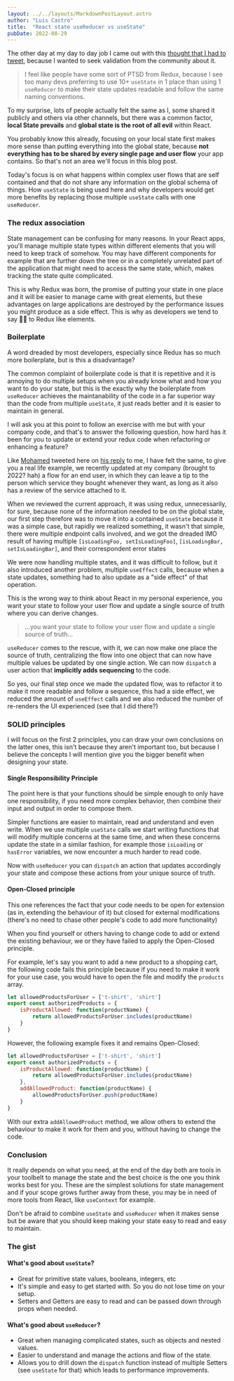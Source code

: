 ```yaml
---
layout: ../../layouts/MarkdownPostLayout.astro
author: "Luis Castro"
title:  "React state useReducer vs useState"
pubDate: 2022-08-29
---
```


The other day at my day to day job I came out with this [thought that I had to tweet](https://twitter.com/Castrolem/status/1559920744112463874), because I wanted to seek validation from the community about it.

> I feel like people have some sort of PTSD from Redux, because I see too many devs preferring to use 10+ `useState` in 1 place than using 1 `useReducer` to make their state updates readable and follow the same naming conventions.

To my surprise, lots of people actually felt the same as I, some shared it publicly and others via other channels, but there was a common factor, **local State prevails** and **global state is the root of all evil** within React.

You probably know this already, focusing on your local state first makes more sense than putting everything into the global state, because **not everything has to be shared by every single page and user flow** your app contains. So that's not an area we'll focus in this blog post.

Today's focus is on what happens within complex user flows that are self contained and that do not share any information on the global schema of things. How `useState` is being used here and why developers would get more benefits by replacing those multiple `useState` calls with one `useReducer`.

### The redux association
State management can be confusing for many reasons. In your React apps, you'll manage multiple state types within different elements that you will need to keep track of somehow. You may have different components for example that are further down the tree or in a completely unrelated part of the application that might need to access the same state, which, makes tracking the state quite complicated.

This is why Redux was born, the promise of putting your state in one place and it will be easier to manage came with great elements, but these advantages on large applications are destroyed by the performance issues you might produce as a side effect. This is why as developers we tend to say 🙅‍♂️ to Redux like elements.

### Boilerplate
A word dreaded by most developers, especially since Redux has so much more boilerplate, but is this a disadvantage?

The common complaint of boilerplate code is that it is repetitive and it is annoying to do multiple setups when you already know what and how you want to do your state, but this is the exactly why the boilerplate from `useReducer` achieves the maintanability of the code in a far superior way than the code from multiple `useState`, it just reads better and it is easier to maintain in general.

I will ask you at this point to follow an exercise with me but with your company code, and that's to answer the following question, how hard has it been for you to update or extend your redux code when refactoring or enhancing a feature?

Like [Mohamed](https://gharsallah.com) tweeted here on [his reply](https://twitter.com/mo_gharsallah/status/1559987593445621766) to me, I have felt the same, to give you a real life example, we recently updated at my company (brought to 2022? hah) a flow for an end user, in which they can leave a tip to the person which service they bought whenever they want, as long as it also has a review of the service attached to it.

When we reviewed the current approach, it was using redux, unnecessarily, for sure, because none of the information needed to be on the global state, our first step therefore was to move it into a contained `useState` because it was a simple case, but rapidly we realized something, it wasn't that simple, there were multiple endpoint calls involved, and we got the dreaded IMO result of having multiple `[isLoadingFoo, setIsLoadingFoo]`, `[isLoadingBar, setIsLoadingBar]`, and their correspondent error states

We were now handling multiple states, and it was difficult to follow, but it also introduced another problem, multiple `useEffect` calls, because when a state updates, something had to also update as a "side effect" of that operation.

This is the wrong way to think about React in my personal experience, you want your state to follow your user flow and update a single source of truth where you can derive changes.

> ...you want your state to follow your user flow and update a single source of truth...

`useReducer` comes to the rescue, with it, we can now make one place the source of truth, centralizing the flow into one object that can now have multiple values be updated by one single action. We can now `dispatch`  a user action that **implicitly adds sequencing** to the code.

So yes, our final step once we made the updated flow, was to refactor it to make it more readable and follow a sequence, this had a side effect, we reduced the amount of `useEffect` calls and we also reduced the number of re-renders the UI experienced (see that I did there?)

### SOLID principles
I will focus on the first 2 principles, you can draw your own conclusions on the latter ones, this isn't because they aren't important too, but because I believe the concepts I will mention give you the bigger benefit when designing your state.

#### Single Responsibility Principle
The point here is that your functions should be simple enough to only have one responsibility, if you need more complex behavior, then combine their input and output in order to compose them.

Simpler functions are easier to maintain, read and understand and even write. When we use multiple `useState` calls we start writing functions that will modify multiple concerns at the same time, and when these concerns update the state in a similar fashion, for example those `isLoading` or `hasError` variables, we now encounter a much harder to read code.

Now with `useReducer` you can `dispatch` an action that updates accordingly your state and compose these actions from your unique source of truth.

####  Open-Closed principle
This one references the fact that your code needs to be open for extension (as in, extending the behaviour of it) but closed for external modifications (there's no need to chase other people's code to add more functionality)

When you find yourself or others having to change code to add or extend the existing behaviour, we or they have failed to apply the Open-Closed principle.

For example, let's say you want to add a new product to a shopping cart, the following code fails this principle because if you need to make it work for your use case, you would have to open the file and modify the `products` array.

```js
let allowedProductsForUser = ['t-shirt', 'shirt']
export const authorizedProducts = {
	isProductAllowed: function(productName) {
		return allowedProductsForUser.includes(productName)
	}
}
```

However, the following example fixes it and remains Open-Closed:
```js
let allowedProductsForUser = ['t-shirt', 'shirt']
export const authorizedProducts = {
	isProductAllowed: function(productName) {
		return allowedProductsForUser.includes(productName)
	},
	addAllowedProduct: function(productName) {
		allowedProductsForUser.push(productName)
	}
}
```

With our extra `addAllowedProduct` method, we allow others to extend the behaviour to make it work for them and you, without having to change the code.

### Conclusion
It really depends on what you need, at the end of the day both are tools in your toolbelt to manage the state and the best choice is the one you think works best for you. These are the simplest solutions for state management and if your scope grows further away from these, you may be in need of more tools from React, like `useContext` for example.

Don't be afraid to combine `useState` and `useReducer` when it makes sense but be aware that you should keep making your state easy to read and easy to maintain.

### The gist
#### What's good about `useState`?
* Great for primitive state values, booleans, integers, etc
* It's simple and easy to get started with. So you do not lose time on your setup.
* Setters and Getters are easy to read and can be passed down through props when needed.

#### What's good about `useReducer`?
* Great when managing complicated states, such as objects and nested values.
* Easier to understand and manage the actions and flow of the state.
* Allows you to drill down the `dispatch` function instead of multiple Setters (see `useState` for that) which leads to performance improvements.
